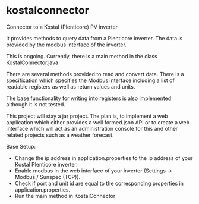 # kostalconnector
Connector to a Kostal (Plenticore) PV inverter

It provides methods to query data from a Plenticore inverter.
The data is provided by the modbus interface of the inverter.

This is ongoing.
Currently, there is a main method in the class KostalConnector.java

There are several methods provided to read and convert data.
There is a [specification](https://www.kostal-solar-electric.com/de-de/download/-/media/document%20library%20folder%20-%20kse/2018/08/30/08/53/ba_kostal_interface_modbus-tcp_sunspec.pdf) which specifies the Modbus interface including a list of readable registers as well as return values and units.

The base functionality for writing into registers is also implemented although it is not tested.

This project will stay a jar project. The plan is, to implement a web application which either provides a well formed json API or to create a web interface which will act as an administration console for this and other related projects such as a weather forecast.

 
Base Setup:

- Change the ip address in application.properties to the ip address of your Kostal Plenticore inverter.
- Enable modbus in the web interface of your inverter (Settings -> Modbus / Sunspec (TCP)).
- Check if port and unit id are equal to the corresponding properties in application.properties.
- Run the main method in KostalConnector